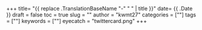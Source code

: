 +++
title= "{{ replace .TranslationBaseName "-" " " | title }}"
date= {{ .Date }}
draft = false
toc = true
slug = ""
author = "kwmt27"
categories = [""]
tags = [""]
keywords = [""]
eyecatch = "twittercard.png"
+++

<!--more-->